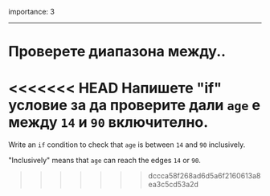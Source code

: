 importance: 3

---

# Проверете диапазона между..

<<<<<<< HEAD
Напишете "if" условие за да проверите дали `age` е между `14` и `90` включително.
=======
Write an `if` condition to check that `age` is between `14` and `90` inclusively.

"Inclusively" means that `age` can reach the edges `14` or `90`.
>>>>>>> dccca58f268ad6d5a6f2160613a8ea3c5cd53a2d
